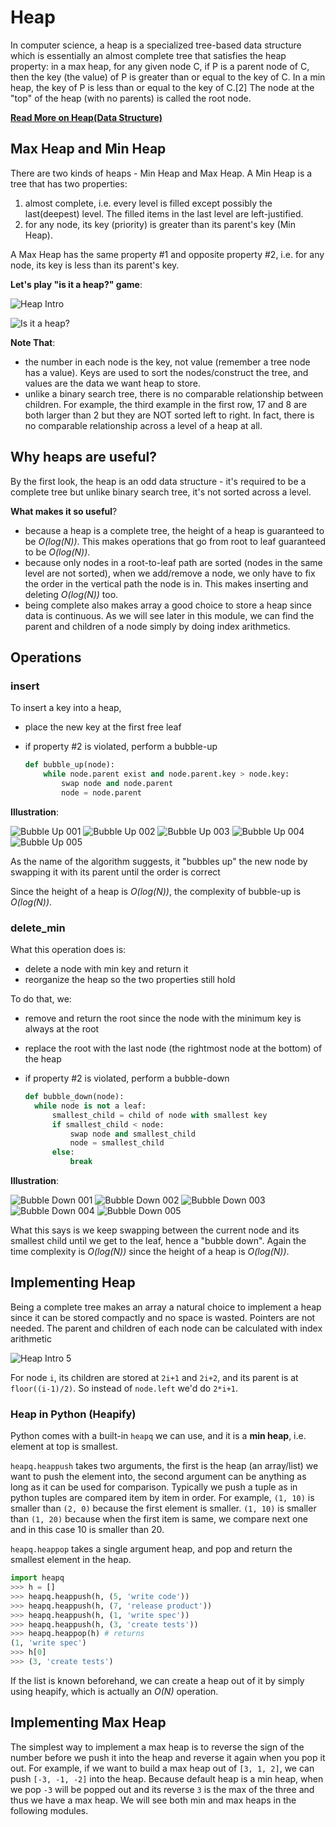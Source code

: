 # Heap

In computer science, a heap is a specialized tree-based data structure which is essentially an almost complete tree that satisfies the heap property: in a max heap, for any given node C, if P is a parent node of C, then the key (the value) of P is greater than or equal to the key of C. In a min heap, the key of P is less than or equal to the key of C.[2] The node at the "top" of the heap (with no parents) is called the root node.

**[Read More on Heap(Data Structure)](https://en.wikipedia.org/wiki/Heap_(data_structure)#:~:text=In%20computer%20science%2C%20a%20heap,to%20the%20key%20of%20C.)**

## Max Heap and Min Heap

There are two kinds of heaps - Min Heap and Max Heap. A Min Heap is a tree that has two properties:

1. almost complete, i.e. every level is filled except possibly the last(deepest) level. The filled items in the last level are left-justified.
2. for any node, its key (priority) is greater than its parent's key (Min Heap).

A Max Heap has the same property #1 and opposite property #2, i.e. for any node, its key is less than its parent's key.

**Let's play "is it a heap?" game**:

![Heap Intro](https://algomonster.s3.us-east-2.amazonaws.com/heap_intro/heap_intro_2.png)

![Is it a heap?](https://algomonster.s3.us-east-2.amazonaws.com/heap_intro/heap_intro_3.png)

**Note That**:

- the number in each node is the key, not value (remember a tree node has a value). Keys are used to sort the nodes/construct the tree, and values are the data we want heap to store.
- unlike a binary search tree, there is no comparable relationship between children. For example, the third example in the first row, 17 and 8 are both larger than 2 but they are NOT sorted left to right. In fact, there is no comparable relationship across a level of a heap at all.

## Why heaps are useful?

By the first look, the heap is an odd data structure - it's required to be a complete tree but unlike binary search tree, it's not sorted across a level.

**What makes it so useful**?

- because a heap is a complete tree, the height of a heap is guaranteed to be _O(log(N))_. This makes operations that go from root to leaf guaranteed to be _O(log(N))_.
- because only nodes in a root-to-leaf path are sorted (nodes in the same level are not sorted), when we add/remove a node, we only have to fix the order in the vertical path the node is in. This makes inserting and deleting _O(log(N))_ too.
- being complete also makes array a good choice to store a heap since data is continuous. As we will see later in this module, we can find the parent and children of a node simply by doing index arithmetics.

## Operations

### insert

To insert a key into a heap,

- place the new key at the first free leaf
- if property #2 is violated, perform a bubble-up

  ```python
  def bubble_up(node):
      while node.parent exist and node.parent.key > node.key:
          swap node and node.parent
          node = node.parent
  ```
**Illustration**:

![Bubble Up 001](https://algomonster.s3.us-east-2.amazonaws.com/bubble_up/bubble_up.001.png)
![Bubble Up 002](https://algomonster.s3.us-east-2.amazonaws.com/bubble_up/bubble_up.002.png) 
![Bubble Up 003](https://algomonster.s3.us-east-2.amazonaws.com/bubble_up/bubble_up.003.png)
![Bubble Up 004](https://algomonster.s3.us-east-2.amazonaws.com/bubble_up/bubble_up.004.png)
![Bubble Up 005](https://algomonster.s3.us-east-2.amazonaws.com/bubble_up/bubble_up.005.png)

As the name of the algorithm suggests, it "bubbles up" the new node by swapping it with its parent until the order is correct

Since the height of a heap is _O(log(N))_, the complexity of bubble-up is _O(log(N))_.

### delete_min

What this operation does is:

- delete a node with min key and return it
- reorganize the heap so the two properties still hold

To do that, we:

- remove and return the root since the node with the minimum key is always at the root
- replace the root with the last node (the rightmost node at the bottom) of the heap
- if property #2 is violated, perform a bubble-down

  ```python
  def bubble_down(node):
    while node is not a leaf:
        smallest_child = child of node with smallest key
        if smallest_child < node:
            swap node and smallest_child
            node = smallest_child
        else:
            break
  ```
**Illustration**:

![Bubble Down 001](https://algomonster.s3.us-east-2.amazonaws.com/bubble_down/bubble_down.001.png)
![Bubble Down 002](https://algomonster.s3.us-east-2.amazonaws.com/bubble_down/bubble_down.002.png)
![Bubble Down 003](https://algomonster.s3.us-east-2.amazonaws.com/bubble_down/bubble_down.003.png)
![Bubble Down 004](https://algomonster.s3.us-east-2.amazonaws.com/bubble_down/bubble_down.004.png)
![Bubble Down 005](https://algomonster.s3.us-east-2.amazonaws.com/bubble_down/bubble_down.005.png)

What this says is we keep swapping between the current node and its smallest child until we get to the leaf, hence a "bubble down". Again the time complexity is _O(log(N))_ since the height of a heap is _O(log(N))_.

## Implementing Heap

Being a complete tree makes an array a natural choice to implement a heap since it can be stored compactly and no space is wasted. Pointers are not needed. The parent and children of each node can be calculated with index arithmetic

![Heap Intro 5](https://algomonster.s3.us-east-2.amazonaws.com/heap_intro/heap_intro_5.png)

For node `i`, its children are stored at `2i+1` and `2i+2`, and its parent is at `floor((i-1)/2)`. So instead of `node.left` we'd do `2*i+1`.

### Heap in Python (Heapify)

Python comes with a built-in `heapq` we can use, and it is a **min heap**, i.e. element at top is smallest.

`heapq.heappush` takes two arguments, the first is the heap (an array/list) we want to push the element into, the second argument can be anything as long as it can be used for comparison. Typically we push a tuple as in python tuples are compared item by item in order. For example, `(1, 10)` is smaller than `(2, 0)` because the first element is smaller. `(1, 10)` is smaller than `(1, 20)` because when the first item is same, we compare next one and in this case 10 is smaller than 20.

`heapq.heappop` takes a single argument heap, and pop and return the smallest element in the heap.

```python
import heapq
>>> h = []
>>> heapq.heappush(h, (5, 'write code'))
>>> heapq.heappush(h, (7, 'release product'))
>>> heapq.heappush(h, (1, 'write spec'))
>>> heapq.heappush(h, (3, 'create tests'))
>>> heapq.heappop(h) # returns
(1, 'write spec')
>>> h[0]
>>> (3, 'create tests')
```

If the list is known beforehand, we can create a heap out of it by simply using heapify, which is actually an _O(N)_ operation.

## Implementing Max Heap

The simplest way to implement a max heap is to reverse the sign of the number before we push it into the heap and reverse it again when you pop it out. For example, if we want to build a max heap out of `[3, 1, 2]`, we can push `[-3, -1, -2]` into the heap. Because default heap is a min heap, when we pop `-3` will be popped out and its reverse `3` is the max of the three and thus we have a max heap. We will see both min and max heaps in the following modules.
